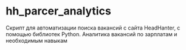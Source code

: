 # hh_parcer_analytics
Скрипт для автоматизации поиска вакансий с сайта HeadHanter, с помощью библиотек Python. Аналитика вакансий по зарплатам и необходимым навыкам
